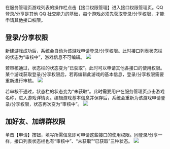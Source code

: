 在服务管理页游戏列表的操作栏点击【接口权限管理】进入接口权限管理页。QQ 登录/分享是其他 QQ 社交能力的基础，每个游戏必须先获取登录/分享权限，才能申请其他接口权限。

## 登录/分享权限
新建游戏成功后，系统会自动为该游戏申请登录/分享权限。此时接口列表状态栏的状态为“审核中”，游戏信息不可编辑。
![](https://mc.qcloudimg.com/static/img/a512c3eb4d63ea25114a97d2afa615e8/image.png)

若审核通过，状态栏的状态变为“已获取”。此时可以申请其他各接口的使用权限。某个游戏获取登录/分享权限后，若再编辑此游戏的基本信息，登录/分享权限需要重新进行审核。
![](https://mc.qcloudimg.com/static/img/af910eee94039387aaee88f46c60b425/image.png)

若审核不通过，状态栏的状态变为“未获取”。此时需要用户在服务管理页点击游戏名称，进入游戏详情页。编辑游戏基本信息并保存后，系统会重新为该游戏申请登录/分享权限，状态再次变为“审核中”。
![](https://mc.qcloudimg.com/static/img/739c24bce1f46b7919a355b55ed081be/image.png)

## 加好友、加绑群权限
单击【申请】按钮，填写所需信息即可申请这些接口的使用权限。同登录/分享一样，接口列表状态栏也有“审核中”、“未获取”“已获取”三种状态。
![](https://mc.qcloudimg.com/static/img/80343fe4676887e8c9e6127a33157e4f/image.png)
